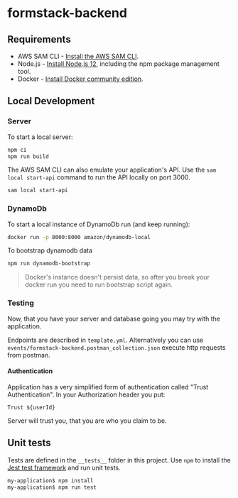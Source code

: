 # formstack-backend

## Requirements

* AWS SAM CLI - [Install the AWS SAM CLI](https://docs.aws.amazon.com/serverless-application-model/latest/developerguide/serverless-sam-cli-install.html).
* Node.js - [Install Node.js 12](https://nodejs.org/en/), including the npm package management tool.
* Docker - [Install Docker community edition](https://hub.docker.com/search/?type=edition&offering=community).

## Local Development

### Server

To start a local server:

```bash
npm ci
npm run build
```

The AWS SAM CLI can also emulate your application's API. Use the `sam local start-api` command to run the API locally on port 3000.

```bash
sam local start-api
```

### DynamoDb

To start a local instance of DynamoDb run (and keep running):

```bash
docker run -p 8000:8000 amazon/dynamodb-local
```

To bootstrap dynamodb data

```bash
npm run dynamodb-bootstrap
```

> Docker's instance doesn't persist data, so after you break your docker run you need to run bootstrap script again.

### Testing

Now, that you have your server and database going you may try with the application.

Endpoints are described in `template.yml`.
Alternatively you can use `events/formstack-backend.postman_collection.json` execute http requests from postman.

#### Authentication

Application has a very simplified form of authentication called "Trust Authentication".
In your Authorization header you put:

```
Trust ${userId}
```

Server will trust you, that you are who you claim to be.

## Unit tests

Tests are defined in the `__tests__` folder in this project. Use `npm` to install the [Jest test framework](https://jestjs.io/) and run unit tests.

```bash
my-application$ npm install
my-application$ npm run test
```
